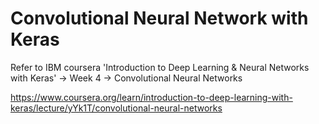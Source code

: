 # Convolutional Neural Network with Keras 
Refer to IBM coursera 'Introduction to Deep Learning & Neural Networks with Keras' -> Week 4 -> Convolutional Neural Networks
 
https://www.coursera.org/learn/introduction-to-deep-learning-with-keras/lecture/yYk1T/convolutional-neural-networks
